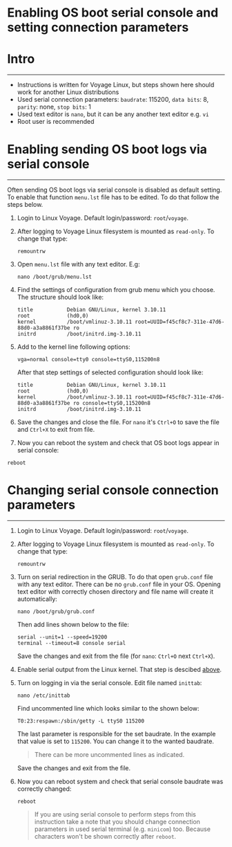 Enabling OS boot serial console and setting connection parameters
=================================================================

# Intro
-------
* Instructions is written for Voyage Linux, but steps shown here should work
for another Linux distributions
* Used serial connection parameters: `baudrate`: 115200, `data bits`: 8,
`parity`: none, `stop bits`: 1
* Used text editor is `nano`, but it can be any another text editor e.g. `vi`
* Root user is recommended

# Enabling sending OS boot logs via serial console
--------------------------------------------------

Often sending OS boot logs via serial console is disabled as default setting.
To enable that function `menu.lst` file has to be edited. To do that follow
the steps below.

1. Login to Linux Voyage. Default login/password: `root`/`voyage`.

2. After logging to Voyage Linux filesystem is mounted as `read-only`. To
    change that type:

    ```
    remountrw
    ```

3. Open `menu.lst` file with any text editor. E.g:

    ```
    nano /boot/grub/menu.lst
    ```

4. Find the settings of configuration from grub menu which you choose. The
    structure should look like:

    ```
    title           Debian GNU/Linux, kernel 3.10.11
    root            (hd0,0)
    kernel          /boot/vmlinuz-3.10.11 root=UUID=f45cf8c7-311e-47d6-88d0-a3a8861f37be ro
    initrd          /boot/initrd.img-3.10.11
    ```

5. Add to the kernel line following options:

    ```
    vga=normal console=tty0 console=ttyS0,115200n8
    ```

    After that step settings of selected configuration should look like:

    ```
    title           Debian GNU/Linux, kernel 3.10.11
    root            (hd0,0)
    kernel          /boot/vmlinuz-3.10.11 root=UUID=f45cf8c7-311e-47d6-88d0-a3a8861f37be ro console=ttyS0,115200n8
    initrd          /boot/initrd.img-3.10.11
    ```

6. Save the changes and close the file. For `nano` it's `Ctrl+O` to save the
    file and `Ctrl+X` to exit from file.

7. Now you can reboot the system and check that OS boot logs appear in serial
    console:

```
reboot
```

# Changing serial console connection parameters
-----------------------------------------------

1. Login to Linux Voyage. Default login/password: `root`/`voyage`.

2. After logging to Voyage Linux filesystem is mounted as `read-only`. To
    change that type:

    ```
    remountrw
    ```

3. Turn on serial redirection in the GRUB. To do that open `grub.conf` file
    with any text editor. There can be no `grub.conf` file in your OS. Opening
    text editor with correctly chosen directory and file name will create it
    automatically:

    ```
    nano /boot/grub/grub.conf
    ```

    Then add lines shown below to the file:

    ```
    serial --unit=1 --speed=19200
    terminal --timeout=8 console serial
    ```

    Save the changes and exit from the file (for `nano`: `Ctrl+O` next `Ctrl+X`).

4. Enable serial output from the Linux kernel. That step is descibed
    [above](#enabling-sending-OS-boot-logs-via-serial-console).

5. Turn on logging in via the serial console. Edit file named `inittab`:

    ```
    nano /etc/inittab
    ```

    Find uncommented line which looks similar to the shown below:

    ```
    T0:23:respawn:/sbin/getty -L ttyS0 115200
    ```

    The last parameter is responsible for the set baudrate. In the example that
    value is set to `115200`. You can change it to the wanted baudrate.

    >There can be more uncommented lines as indicated.

    Save the changes and exit from the file.

6. Now you can reboot system and check that serial console baudrate was
    correctly changed:

    ```
    reboot
    ```

    > If you are using serial console to perform steps from this instruction take
    a note that you should change connection parameters in used serial terminal
    (e.g. `minicom`) too. Because characters won't be shown correctly after
    `reboot`.
